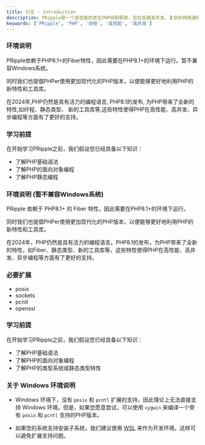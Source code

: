 ```yaml
---
title: 引言 - Introduction
description: PRipple是一个高性能的原生PHP协程框架，旨在处理高并发、复杂的网络通信和数据操作。
keywords: ['PRipple', 'PHP', '协程', '高性能', '高并发']
---
```


### 环境说明

PRipple依赖于PHP8.1+的Fiber特性，因此需要在PHP8.1+的环境下运行。暂不兼容Windows系统。

同时我们也提倡PHPer使用更加现代化的PHP版本，以便能够更好地利用PHP的新特性和工具库。

在2024年,PHP仍然是具有活力的编程语言, PHP8.1的发布, 为PHP带来了全新的特性,如纤程、静态类型、
新的工具库等,这些特性使得PHP在高性能、高并发、异步编程等方面有了更好的支持。

### 学习前提

在开始学习PRipple之前，我们假设您已经具备以下知识：

- 了解PHP基础语法
- 了解PHP的面向对象编程
- 了解PHP静态编程
### 环境说明 (暂不兼容Windows系统)  
  
PRipple 依赖于 PHP8.1+ 的 Fiber 特性，因此需要在PHP8.1+的环境下运行。  
  
同时我们也提倡PHPer使用更加现代化的PHP版本，以便能够更好地利用PHP的新特性和工具库。  
  
在2024年，PHP仍然是具有活力的编程语言。PHP8.1的发布，为PHP带来了全新的特性，如Fiber、静态类型、新的工具库等，这些特性使得PHP在高性能、高并发、异步编程等方面有了更好的支持。  
  
### 必要扩展  
- posix  
- sockets  
- pcntl  
- openssl  
  
### 学习前提  
  
在开始学习PRipple之前，我们假设您已经具备以下知识：  
  
- 了解PHP基础语法  
- 了解PHP的面向对象编程  
- 了解PHP的类型系统或静态类型特性  
  
### 关于 Windows 环境说明  
  
- Windows 环境下，没有 `posix` 和 `pcntl` 扩展的支持，因此理论上无法直接支持 Windows 环境。但是，如果您愿意尝试，可以使用 `cygwin` 来编译一个带有 `posix` 和 `pcntl` 支持的PHP版本。  
  
- 如果您的系统支持安装子系统，我们建议使用 [WSL](https://learn.microsoft.com/en-gb/windows/wsl/) 来作为开发环境，这样可以避免扩展支持问题。  
